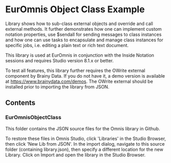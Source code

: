 # EurOmnis Object Class Example

Library shows how to sub-class external objects and override and call external methods. It further demonstrates how one can implement custom notation properties, use $sendall for sending messages to class instances and how one can use tasks to encapsulate and manage class instances for specific jobs, i.e. editing a plain text or rich text document.

This library is used at EurOmnis in conjunction with the Inside Notation sessions and requires Studio version 8.1.x or better.

To test all features, this library further requires the OWrite external component by Brainy Data. If you do not have it, a demo version is available at https://www.brainydata.com/demos. The OWrite external should be installed prior to importing the library from JSON.

## Contents

### EurOmnisObjectClass

This folder contains the JSON source files for the Omnis library in Github.

To restore these files in Omnis Studio, click 'Libraries' in the Studio Browser, then click 'New Lib from JSON'. In the import dialog, navigate to this source folder (containing library.json), then specify a different location for the new Library. Click on Import and open the library in the Studio Browser.
